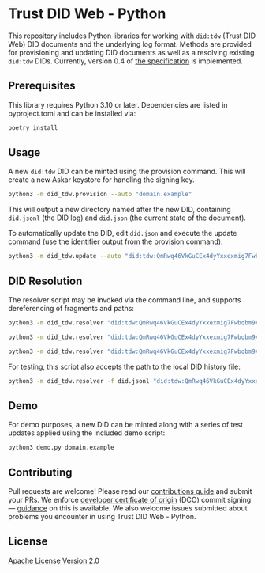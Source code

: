 # Trust DID Web - Python

This repository includes Python libraries for working with `did:tdw` (Trust DID Web) DID documents and the underlying log format. Methods are provided for provisioning and updating DID documents as well as a resolving existing `did:tdw` DIDs. Currently, version 0.4 of [the specification](https://bcgov.github.io/trustdidweb/) is implemented.

## Prerequisites

This library requires Python 3.10 or later. Dependencies are listed in pyproject.toml and can be installed via:

```sh
poetry install
```

## Usage

A new `did:tdw` DID can be minted using the provision command. This will create a new Askar keystore for handling the signing key.

```sh
python3 -m did_tdw.provision --auto "domain.example"
```

This will output a new directory named after the new DID, containing `did.jsonl` (the DID log) and `did.json` (the current state of the document).

To automatically update the DID, edit `did.json` and execute the update command (use the identifier output from the provision command):

```sh
python3 -m did_tdw.update --auto "did:tdw:QmRwq46VkGuCEx4dyYxxexmig7Fwbqbm9AB73iKUAHjMZH:domain.example"
```

## DID Resolution

The resolver script may be invoked via the command line, and supports dereferencing of fragments and paths:

```sh
python3 -m did_tdw.resolver "did:tdw:QmRwq46VkGuCEx4dyYxxexmig7Fwbqbm9AB73iKUAHjMZH:domain.example"
```

```sh
python3 -m did_tdw.resolver "did:tdw:QmRwq46VkGuCEx4dyYxxexmig7Fwbqbm9AB73iKUAHjMZH:domain.example#key-1"
```

```sh
python3 -m did_tdw.resolver "did:tdw:QmRwq46VkGuCEx4dyYxxexmig7Fwbqbm9AB73iKUAHjMZH:domain.example/whois.vc"
```

For testing, this script also accepts the path to the local DID history file:

```sh
python3 -m did_tdw.resolver -f did.jsonl "did:tdw:QmRwq46VkGuCEx4dyYxxexmig7Fwbqbm9AB73iKUAHjMZH:domain.example"
```

## Demo

For demo purposes, a new DID can be minted along with a series of test updates applied using the included demo script:

```sh
python3 demo.py domain.example
```

## Contributing

Pull requests are welcome! Please read our [contributions guide](./CONTRIBUTING.md) and submit your PRs. We enforce [developer certificate of origin](https://developercertificate.org/) (DCO) commit signing — [guidance](https://github.com/apps/dco) on this is available. We also welcome issues submitted about problems you encounter in using Trust DID Web - Python.

## License

[Apache License Version 2.0](LICENSE)
